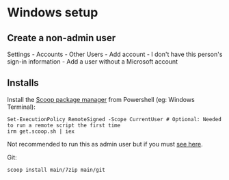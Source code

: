 # Windows setup

## Create a non-admin user

Settings - Accounts - Other Users - Add account - I don't have this person's sign-in information - Add a user without a Microsoft account

## Installs

Install the [Scoop package manager](https://scoop.sh/) from Powershell (eg: Windows Terminal):

```
Set-ExecutionPolicy RemoteSigned -Scope CurrentUser # Optional: Needed to run a remote script the first time
irm get.scoop.sh | iex
```

Not recommended to run this as admin user but if you must [see here](https://github.com/ScoopInstaller/Install#for-admin).

Git:

```
scoop install main/7zip main/git
```
